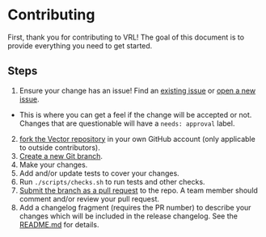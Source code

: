 # Contributing

First, thank you for contributing to VRL! The goal of this document is to
provide everything you need to get started.

## Steps

1. Ensure your change has an issue! Find an
   [existing issue][urls.existing_issues] or [open a new issue][urls.new_issue].
  - This is where you can get a feel if the change will be accepted or not.
    Changes that are questionable will have a `needs: approval` label.
2. [fork the Vector repository][urls.fork_repo] in your own
   GitHub account (only applicable to outside contributors).
3. [Create a new Git branch][urls.create_branch].
4. Make your changes.
5. Add and/or update tests to cover your changes.
6. Run `./scripts/checks.sh` to run tests and other checks.
7. [Submit the branch as a pull request][urls.submit_pr] to the repo. A team member should
   comment and/or review your pull request.
8. Add a changelog fragment (requires the PR number) to describe your changes which will
   be included in the release changelog. See the [README.md](changelog.d/README.md) for details.

[urls.existing_issues]: https://github.com/vectordotdev/vrl/issues
[urls.new_issue]: https://github.com/vectordotdev/vrl/issues/new
[urls.create_branch]: https://help.github.com/en/github/collaborating-with-issues-and-pull-requests/creating-and-deleting-branches-within-your-repository
[urls.fork_repo]: https://help.github.com/en/github/getting-started-with-github/fork-a-repo
[urls.submit_pr]: https://help.github.com/en/github/collaborating-with-issues-and-pull-requests/creating-a-pull-request-from-a-fork
